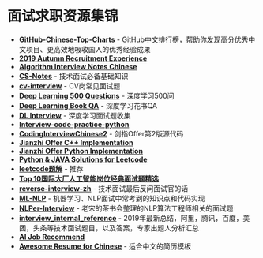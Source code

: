 # 面试求职资源集锦
- [**GitHub-Chinese-Top-Charts**](https://github.com/kon9chunkit/GitHub-Chinese-Top-Charts#All-Language) - GitHub中文排行榜，帮助你发现高分优秀中文项目、更高效地吸收国人的优秀经验成果
- [**2019 Autumn Recruitment Experience**](https://github.com/zslomo/2019-Autumn-recruitment-experience)
- [**Algorithm Interview Notes Chinese**](https://github.com/imhuay/Algorithm_Interview_Notes-Chinese)
- [**CS-Notes**](https://github.com/CyC2018/CS-Notes) - 技术面试必备基础知识
- [**cv-interview**](https://github.com/donnyyou/cv-interview) - CV岗常见面试题
- [**Deep Learning 500 Questions**](https://github.com/scutan90/DeepLearning-500-questions) - 深度学习500问
- [**Deep Learning Book QA**](https://github.com/elviswf/DeepLearningBookQA_cn) - 深度学习花书QA
- [**DL Interview**](https://github.com/ShanghaiTechAIClub/DLInterview) - 深度学习面试题收集
- [**Interview-code-practice-python**](https://github.com/leeguandong/Interview-code-practice-python)
- [**CodingInterviewChinese2**](https://github.com/zhedahht/CodingInterviewChinese2) - 剑指Offer第2版源代码
- [**Jianzhi Offer C++ Implementation**](https://github.com/gatieme/CodingInterviews)
- [**Jianzhi Offer Python Implementation**](https://github.com/JushuangQiao/Python-Offer)
- [**Python & JAVA Solutions for Leetcode**](https://github.com/qiyuangong/leetcode)
- [**leetcode题解**](https://github.com/azl397985856/leetcode) - 推荐
- [**Top 10国际大厂人工智能岗位经典面试题精选**](https://mp.weixin.qq.com/s/FUpPIZP0hzUWNXZobjGYPw)
- [**reverse-interview-zh**](https://github.com/yifeikong/reverse-interview-zh) - 技术面试最后反问面试官的话
- [**ML-NLP**](https://github.com/NLP-LOVE/ML-NLP) - 机器学习、NLP面试中常考到的知识点和代码实现
- [**NLPer-Interview**](https://github.com/songyingxin/NLPer-Interview) -  老宋的茶书会整理的NLP算法工程师相关的面试题
- [**interview_internal_reference**](https://github.com/0voice/interview_internal_reference) - 2019年最新总结，阿里，腾讯，百度，美团，头条等技术面试题目，以及答案，专家出题人分析汇总
- [**AI Job Recommend**](https://github.com/amusi/AI-Job-Recommend)
- [**Awesome Resume for Chinese**](https://github.com/dyweb/awesome-resume-for-chinese) - 适合中文的简历模板
